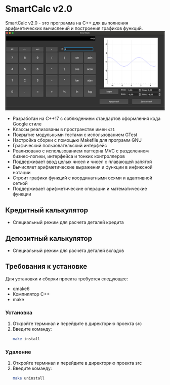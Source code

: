 # SmartCalc v2.0

SmartCalc v2.0 - это программа на C++ для выполнения арифметических вычислений и построения графиков функций.
![](/misc/images/calc.png)
- Разработан на C++17 c cоблюдением стандартов оформления кода Google стиле
- Классы реализованы в пространстве имен `s21`
- Покрытие модульными тестами с использованием GTest
- Настройка сборки с помощью Makefile для программ GNU
- Графический пользовательский интерфейс
- Реализовано с использованием паттерна MVC с разделением бизнес-логики, интерфейса и тонких контроллеров
- Поддерживает ввод целых чисел и чисел с плавающей запятой
- Вычисляет арифметические выражения и функции в инфиксной нотации
- Строит графики функций с координатными осями и адаптивной сеткой
- Поддерживает арифметические операции и математические функции

## Кредитный калькулятор
- Специальный режим для расчета деталей кредита

## Депозитный калькулятор
- Специальный режим для расчета деталей вкладов



## Требования к установке

Для установки и сборки проекта требуется следующее:

- qmake6
- Компилятор C++
- make

### Установка

1. Откройте терминал и перейдите в директорию проекта src
2. Введите команду:
    ```bash
    make install 

### Удаление

1. Откройте терминал и перейдите в директорию проекта src
2. Введите команду:
    ```bash
    make uninstall
